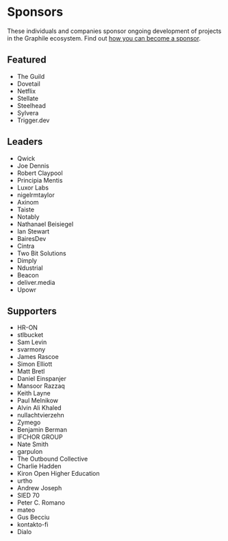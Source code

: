 # Sponsors

These individuals and companies sponsor ongoing development of projects in the
Graphile ecosystem. Find out
[how you can become a sponsor](https://graphile.org/sponsor/).

## Featured

- The Guild
- Dovetail
- Netflix
- Stellate
- Steelhead
- Sylvera
- Trigger.dev

## Leaders

- Qwick
- Joe Dennis
- Robert Claypool
- Principia Mentis
- Luxor Labs
- nigelrmtaylor
- Axinom
- Taiste
- Notably
- Nathanael Beisiegel
- Ian Stewart
- BairesDev
- Cintra
- Two Bit Solutions
- Dimply
- Ndustrial
- Beacon
- deliver.media
- Upowr

## Supporters

- HR-ON
- stlbucket
- Sam Levin
- svarmony
- James Rascoe
- Simon Elliott
- Matt Bretl
- Daniel Einspanjer
- Mansoor Razzaq
- Keith Layne
- Paul Melnikow
- Alvin Ali Khaled
- nullachtvierzehn
- Zymego
- Benjamin Berman
- IFCHOR GROUP
- Nate Smith
- garpulon
- The Outbound Collective
- Charlie Hadden
- Kiron Open Higher Education
- urtho
- Andrew Joseph
- SIED 70
- Peter C. Romano
- mateo
- Gus Becciu
- kontakto-fi
- Dialo
